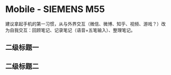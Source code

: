 # Mobile - SIEMENS M55

建议拿起手机的第一习惯，从与外界交互（微信、微博、知乎、视频、游戏？）改为自我交互：回顾笔记、记录笔记（语音+五笔输入）、整理笔记。

## 二级标题一

## 二级标题二

